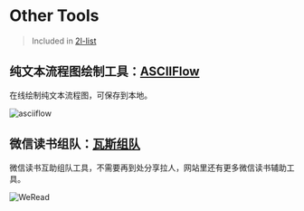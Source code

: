 # Other Tools

> Included in [2l-list](https://github.com/waringhu/2l-list)

## 纯文本流程图绘制工具：[ASCIIFlow](https://asciiflow.cn/)

在线绘制纯文本流程图，可保存到本地。

![asciiflow](https://cdn.jsdelivr.net/gh/waringhu/simp-CDN/2l-list/other-tool/asciiflow.png)

## 微信读书组队：[瓦斯组队](https://weread.qnmlgb.tech/)

微信读书互助组队工具，不需要再到处分享拉人，网站里还有更多微信读书辅助工具。

![WeRead](https://cdn.jsdelivr.net/gh/waringhu/simp-CDN/2l-list/other-tool/WeRead.png)

